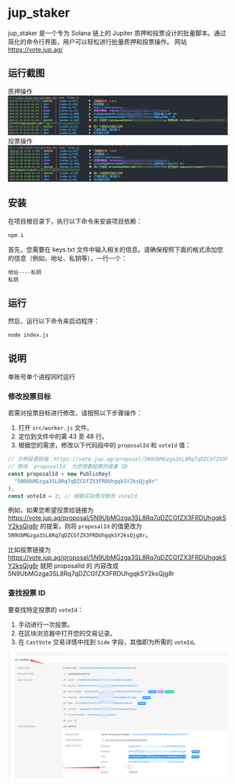 # jup_staker

jup_staker 是一个专为 Solana 链上的 Jupiter 质押和投票设计的批量脚本。通过简化的命令行界面，用户可以轻松进行批量质押和投票操作。
网站 https://vote.jup.ag/

## 运行截图

质押操作
![质押操作截图](image-1.png)
投票操作
![投票操作截图](image.png)

## 安装

在项目根目录下，执行以下命令来安装项目依赖：

```bash
npm i
```

首先，您需要在 keys.txt 文件中输入相关的信息。请确保按照下面的格式添加您的信息（例如，地址、私钥等），一行一个：

```bash
地址----私钥
私钥
```

## 运行

然后，运行以下命令来启动程序：

```bash
node index.js
```

## 说明

单账号单个进程同时运行

### 修改投票目标

若需对投票目标进行修改，请按照以下步骤操作：

1. 打开 `src/worker.js` 文件。
2. 定位到文件中的第 43 至 48 行。
3. 根据您的需求，修改以下代码段中的 `proposalId` 和 `voteId` 值：

```javascript
// 示例投票链接：https://vote.jup.ag/proposal/5N9UbMGzga3SL8Rq7qDZCGfZX3FRDUhgqkSY2ksQjg8r
// 修改 `proposalId` 为您想要投票的提案 ID
const proposalId = new PublicKey(
  "5N9UbMGzga3SL8Rq7qDZCGfZX3FRDUhgqkSY2ksQjg8r"
);
const voteId = 2; // 根据实际情况修改 voteId
```

例如，如果您希望投票给链接为 https://vote.jup.ag/proposal/5N9UbMGzga3SL8Rq7qDZCGfZX3FRDUhgqkSY2ksQjg8r 的提案，则将 `proposalId` 的值更改为 `5N9UbMGzga3SL8Rq7qDZCGfZX3FRDUhgqkSY2ksQjg8r`。

比如投票链接为 https://vote.jup.ag/proposal/5N9UbMGzga3SL8Rq7qDZCGfZX3FRDUhgqkSY2ksQjg8r
就把 proposalId 的 内容改成 5N9UbMGzga3SL8Rq7qDZCGfZX3FRDUhgqkSY2ksQjg8r

### 查找投票 ID

要查找特定投票的 `voteId`：

1. 手动进行一次投票。
2. 在区块浏览器中打开您的交易记录。
3. 在 `CastVote` 交易详情中找到 `Side` 字段，其值即为所需的 `voteId`。

![查找投票 ID](image-2.png)
